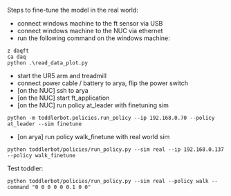 Steps to fine-tune the model in the real world:
* connect windows machine to the ft sensor via USB
* connect windows machine to the NUC via ethernet
* run the following command on the windows machine:
```
z daqft
ca daq
python .\read_data_plot.py
```
* start the UR5 arm and treadmill
* connect power cable / battery to arya, flip the power switch
* [on the NUC] ssh to arya
* [on the NUC] start ft_application
* [on the NUC] run policy at_leader with finetuning sim
```
python -m toddlerbot.policies.run_policy --ip 192.168.0.70 --policy at_leader --sim finetune
```
* [on arya] run policy walk_finetune with real world sim
```
python toddlerbot/policies/run_policy.py --sim real --ip 192.168.0.137 --policy walk_finetune
```
Test toddler:
```
python toddlerbot/policies/run_policy.py --sim real --policy walk --command "0 0 0 0 0 0.1 0 0"
```